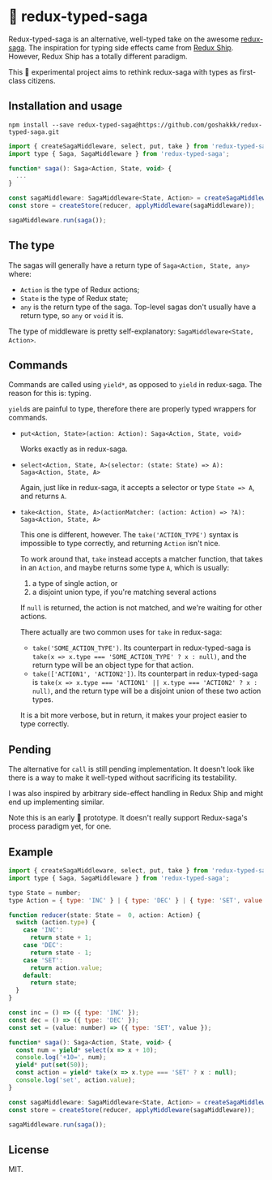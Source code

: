 # :construction: redux-typed-saga

Redux-typed-saga is an alternative, well-typed take on the awesome [redux-saga](https://github.com/yelouafi/redux-saga).
The inspiration for typing side effects came from [Redux Ship](https://github.com/clarus/redux-ship).
However, Redux Ship has a totally different paradigm.

This :construction: experimental project aims to rethink redux-saga with types as first-class citizens.


## Installation and usage

```
npm install --save redux-typed-saga@https://github.com/goshakkk/redux-typed-saga.git
```

```javascript
import { createSagaMiddleware, select, put, take } from 'redux-typed-saga';
import type { Saga, SagaMiddleware } from 'redux-typed-saga';

function* saga(): Saga<Action, State, void> {
  ...
}

const sagaMiddleware: SagaMiddleware<State, Action> = createSagaMiddleware();
const store = createStore(reducer, applyMiddleware(sagaMiddleware));

sagaMiddleware.run(saga());
```

## The type

The sagas will generally have a return type of `Saga<Action, State, any>` where:

* `Action` is the type of Redux actions;
* `State` is the type of Redux state;
* `any` is the return type of the saga. Top-level sagas don't usually have a return type, so `any` or `void` it is.

The type of middleware is pretty self-explanatory: `SagaMiddleware<State, Action>`.

## Commands

Commands are called using `yield*`, as opposed to `yield` in redux-saga.
The reason for this is: typing.

`yield`s are painful to type, therefore there are properly typed wrappers for commands.

* `put<Action, State>(action: Action): Saga<Action, State, void>`

  Works exactly as in redux-saga.

* `select<Action, State, A>(selector: (state: State) => A): Saga<Action, State, A>`

  Again, just like in redux-saga, it accepts a selector or type `State => A`, and returns `A`.

* `take<Action, State, A>(actionMatcher: (action: Action) => ?A): Saga<Action, State, A>`

  This one is different, however.
  The `take('ACTION_TYPE')` syntax is impossible to type correctly, and returning `Action` isn't nice.

  To work around that, `take` instead accepts a matcher function, that takes in an `Action`, and maybe returns some type `A`, which is usually:

  1. a type of single action, or
  2. a disjoint union type, if you're matching several actions

  If `null` is returned, the action is not matched, and we're waiting for other actions.

  There actually are two common uses for `take` in redux-saga:

  * `take('SOME_ACTION_TYPE')`. Its counterpart in redux-typed-saga is `take(x => x.type === 'SOME_ACTION_TYPE' ? x : null)`, and the return type will be an object type for that action.
  * `take(['ACTION1', 'ACTION2'])`. Its counterpart in redux-typed-saga is `take(x => x.type === 'ACTION1' || x.type === 'ACTION2' ? x : null)`, and the return type will be a disjoint union of these two action types.

  It is a bit more verbose, but in return, it makes your project easier to type correctly.

## Pending

The alternative for `call` is still pending implementation. It doesn't look like there is a way to make it well-typed without sacrificing its testability.

I was also inspired by arbitrary side-effect handling in Redux Ship and might end up implementing similar.

Note this is an early :construction: prototype.
It doesn't really support Redux-saga's process paradigm yet, for one.

## Example

```javascript
import { createSagaMiddleware, select, put, take } from 'redux-typed-saga';
import type { Saga, SagaMiddleware } from 'redux-typed-saga';

type State = number;
type Action = { type: 'INC' } | { type: 'DEC' } | { type: 'SET', value: number };

function reducer(state: State =  0, action: Action) {
  switch (action.type) {
    case 'INC':
      return state + 1;
    case 'DEC':
      return state - 1;
    case 'SET':
      return action.value;
    default:
      return state;
  }
}

const inc = () => ({ type: 'INC' });
const dec = () => ({ type: 'DEC' });
const set = (value: number) => ({ type: 'SET', value });

function* saga(): Saga<Action, State, void> {
  const num = yield* select(x => x + 10);
  console.log('+10=', num);
  yield* put(set(50));
  const action = yield* take(x => x.type === 'SET' ? x : null);
  console.log('set', action.value);
}

const sagaMiddleware: SagaMiddleware<State, Action> = createSagaMiddleware();
const store = createStore(reducer, applyMiddleware(sagaMiddleware));

sagaMiddleware.run(saga());
```

## License

MIT.

